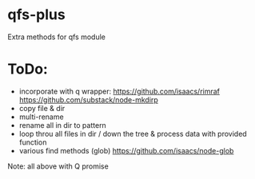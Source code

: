 qfs-plus
========

Extra methods for qfs module


ToDo:
========

+ incorporate with q wrapper:
  https://github.com/isaacs/rimraf
  https://github.com/substack/node-mkdirp
+ copy file & dir
+ multi-rename
+ rename all in dir to pattern
+ loop throu all files in dir / down the tree & process data with provided function
+ various find methods (glob)
  https://github.com/isaacs/node-glob

Note: all above with Q promise
